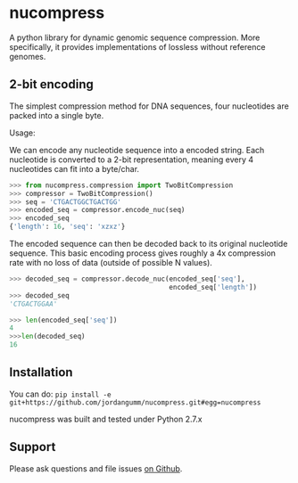 # nucompress
A python library for dynamic genomic sequence compression.  More specifically, it provides implementations of lossless without reference genomes.

## 2-bit encoding
The simplest compression method for DNA sequences, four nucleotides are packed into a single byte.

Usage:

We can encode any nucleotide sequence into a encoded string.  Each nucleotide is converted to a 2-bit representation, meaning every 4 nucleotides can fit into a byte/char.
```python
>>> from nucompress.compression import TwoBitCompression
>>> compressor = TwoBitCompression()
>>> seq = 'CTGACTGGCTGACTGG'
>>> encoded_seq = compressor.encode_nuc(seq)
>>> encoded_seq
{'length': 16, 'seq': 'xzxz'}
```

The encoded sequence can then be decoded back to its original nucleotide sequence.  This basic encoding process gives roughly a 4x compression rate with no loss of data (outside of possible N values).
```python
>>> decoded_seq = compressor.decode_nuc(encoded_seq['seq'],
                                        encoded_seq['length'])
>>> decoded_seq
'CTGACTGGAA'

>>> len(encoded_seq['seq'])
4
>>>len(decoded_seq)
16
```

## Installation

You can do:
```pip install -e git+https://github.com/jordangumm/nucompress.git#egg=nucompress```

nucompress was built and tested under Python 2.7.x

## Support

Please ask questions and file issues [on Github](https://github.com/jordangumm/nucompress/issues).
